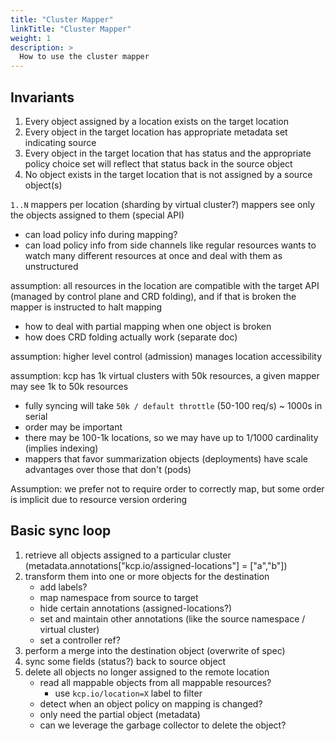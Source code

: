 ```yaml
---
title: "Cluster Mapper"
linkTitle: "Cluster Mapper"
weight: 1
description: >
  How to use the cluster mapper
---
```


## Invariants

1. Every object assigned by a location exists on the target location
2. Every object in the target location has appropriate metadata set indicating source
3. Every object in the target location that has status and the appropriate policy choice set will reflect that status back in the source object
4. No object exists in the target location that is not assigned by a source object(s)

`1..N` mappers per location (sharding by virtual cluster?)
mappers see only the objects assigned to them (special API)

- can load policy info during mapping?
- can load policy info from side channels like regular resources
wants to watch many different resources at once and deal with them as unstructured

assumption: all resources in the location are compatible with the target API (managed by control plane and CRD folding), and if that is broken the mapper is instructed to halt mapping

- how to deal with partial mapping when one object is broken
- how does CRD folding actually work (separate doc)

assumption: higher level control (admission) manages location accessibility

assumption:  kcp has 1k virtual clusters with 50k resources, a given mapper may see 1k to 50k resources

- fully syncing will take `50k / default throttle` (50-100 req/s) ~ 1000s in serial
- order may be important
- there may be 100-1k locations, so we may have up to 1/1000 cardinality (implies indexing)
- mappers that favor summarization objects (deployments) have scale advantages over those that don't (pods)

Assumption: we prefer not to require order to correctly map, but some order is implicit due to resource version ordering

## Basic sync loop

1. retrieve all objects assigned to a particular cluster (metadata.annotations["kcp.io/assigned-locations"] = ["a","b"])
2. transform them into one or more objects for the destination
   - add labels?
   - map namespace from source to target
   - hide certain annotations (assigned-locations?)
   - set and maintain other annotations (like the source namespace / virtual cluster)
   - set a controller ref?
3. perform a merge into the destination object (overwrite of spec)
4. sync some fields (status?) back to source object
5. delete all objects no longer assigned to the remote location
   - read all mappable objects from all mappable resources?
     - use `kcp.io/location=X` label to filter
   - detect when an object policy on mapping is changed?
   - only need the partial object (metadata)
   - can we leverage the garbage collector to delete the object?
